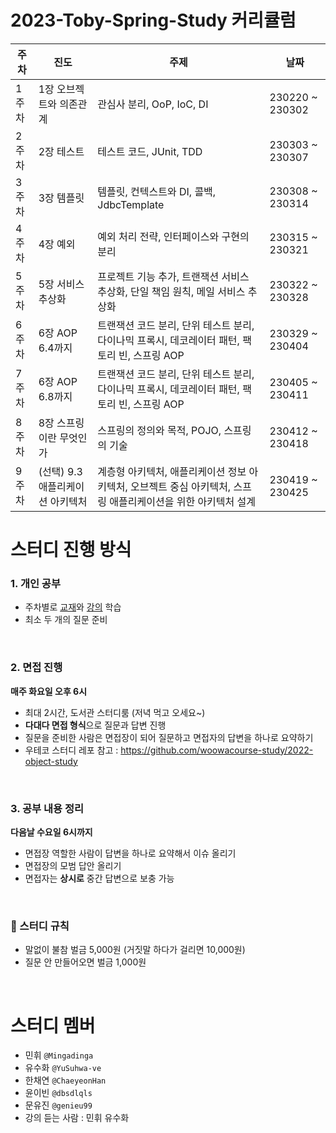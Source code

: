 # 2023-Toby-Spring-Study 커리큘럼

| 주차 	| 진도 	| 주제 	| 날짜 	|
|---	|---	|---	|---	|
| 1주차 	| 1장 오브젝트와 의존관계 	| 관심사 분리, OoP, IoC, DI 	| 230220 ~ 230302 	|
| 2주차 	| 2장 테스트 	| 테스트 코드, JUnit, TDD 	| 230303 ~ 230307 	|
| 3주차 	| 3장 템플릿 	| 템플릿, 컨텍스트와 DI, 콜백, JdbcTemplate 	| 230308 ~ 230314 	|
| 4주차 	| 4장 예외 	| 예외 처리 전략, 인터페이스와 구현의 분리 	| 230315 ~ 230321 	|
| 5주차 	| 5장 서비스 추상화 	| 프로젝트 기능 추가, 트랜잭션 서비스 추상화, 단일 책임 원칙, 메일 서비스 추상화 	| 230322 ~ 230328 	|
| 6주차 	| 6장 AOP 6.4까지 	| 트랜잭션 코드 분리, 단위 테스트 분리, 다이나믹 프록시, 데코레이터 패턴, 팩토리 빈, 스프링 AOP 	| 230329 ~ 230404 	|
| 7주차 	| 6장 AOP 6.8까지 	| 트랜잭션 코드 분리, 단위 테스트 분리, 다이나믹 프록시, 데코레이터 패턴, 팩토리 빈, 스프링 AOP 	| 230405 ~ 230411 	|
| 8주차 	| 8장 스프링이란 무엇인가 	| 스프링의 정의와 목적, POJO, 스프링의 기술 	| 230412 ~ 230418 	|
| 9주차 	| (선택) 9.3 애플리케이션 아키텍처 	| 계층형 아키텍처, 애플리케이션 정보 아키텍처, 오브젝트 중심 아키텍처, 스프링 애플리케이션을 위한 아키텍처 설계 	| 230419 ~ 230425 	|


# 스터디 진행 방식

### 1. 개인 공부

- 주차별로 [교재](https://www.aladin.co.kr/shop/wproduct.aspx?ItemId=19505561)와 [강의](https://www.inflearn.com/course/토비-스프링부트-이해와원리#reviews) 학습
- 최소 두 개의 질문 준비
<br>

### 2. 면접 진행

**매주 화요일 오후 6시**
- 최대 2시간, 도서관 스터디룸 (저녁 먹고 오세요~)
- **다대다 면접 형식**으로 질문과 답변 진행
- 질문을 준비한 사람은 면접장이 되어 질문하고 면접자의 답변을 하나로 요약하기
- 우테코 스터디 레포 참고 : https://github.com/woowacourse-study/2022-object-study
<br>

### 3. 공부 내용 정리

**다음날 수요일 6시까지**
- 면접장 역할한 사람이 답변을 하나로 요약해서 이슈 올리기
- 면접장의 모범 답안 올리기
- 면접자는 **상시로** 중간 답변으로 보충 가능
<br>

### 💸 스터디 규칙

- 말없이 불참 벌금 5,000원 (거짓말 하다가 걸리면 10,000원)
- 질문 안 만들어오면 벌금 1,000원
<br>

# 스터디 멤버

- 민휘 `@Mingadinga`
- 유수화 `@YuSuhwa-ve`
- 한채연 `@ChaeyeonHan`
- 윤이빈 `@dbsdlqls`
- 문유진 `@genieu99`
- 강의 듣는 사람 : 민휘 유수화
